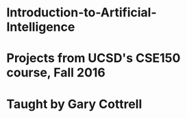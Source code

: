 # Introduction-to-Artificial-Intelligence
# Projects from UCSD's CSE150 course, Fall 2016
# Taught by Gary Cottrell
